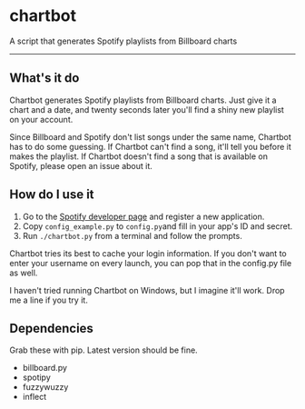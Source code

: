 # chartbot
A script that generates Spotify playlists from Billboard charts

---

## What's it do
Chartbot generates Spotify playlists from Billboard charts. Just give it a chart and a date, and twenty seconds later you'll find a shiny new playlist on your account.

Since Billboard and Spotify don't list songs under the same name, Chartbot has to do some guessing. If Chartbot can't find a song, it'll tell you before it makes the playlist. If Chartbot doesn't find a song that is available on Spotify, please open an issue about it.

## How do I use it
1. Go to the [Spotify developer page](https://developer.spotify.com/dashboard/applications) and register a new application.
2. Copy `config_example.py` to `config.py`and fill in your app's ID and secret.
3. Run `./chartbot.py` from a terminal and follow the prompts. 

Chartbot tries its best to cache your login information. If you don't want to enter your username on every launch, you can pop that in the config.py file as well.

I haven't tried running Chartbot on Windows, but I imagine it'll work. Drop me a line if you try it.

## Dependencies
Grab these with pip. Latest version should be fine.

* billboard.py
* spotipy
* fuzzywuzzy
* inflect
